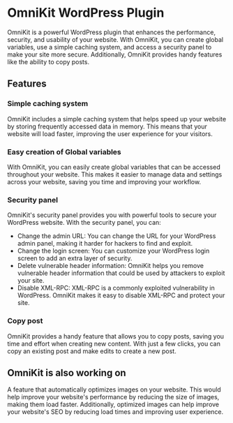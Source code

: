 # OmniKit WordPress Plugin
OmniKit is a powerful WordPress plugin that enhances the performance, security, and usability of your website. With OmniKit, you can create global variables, use a simple caching system, and access a security panel to make your site more secure. Additionally, OmniKit provides handy features like the ability to copy posts.

## Features

### Simple caching system
OmniKit includes a simple caching system that helps speed up your website by storing frequently accessed data in memory. This means that your website will load faster, improving the user experience for your visitors.

### Easy creation of Global variables
With OmniKit, you can easily create global variables that can be accessed throughout your website. This makes it easier to manage data and settings across your website, saving you time and improving your workflow.

### Security panel
OmniKit's security panel provides you with powerful tools to secure your WordPress website. With the security panel, you can:

  - Change the admin URL: You can change the URL for your WordPress admin panel, making it harder for hackers to find and exploit.
  - Change the login screen: You can customize your WordPress login screen to add an extra layer of security.
  - Delete vulnerable header information: OmniKit helps you remove vulnerable header information that could be used by attackers to exploit your site.
  - Disable XML-RPC: XML-RPC is a commonly exploited vulnerability in WordPress. OmniKit makes it easy to disable XML-RPC and protect your site.

### Copy post
OmniKit provides a handy feature that allows you to copy posts, saving you time and effort when creating new content. With just a few clicks, you can copy an existing post and make edits to create a new post.

## OmniKit is also working on
A feature that automatically optimizes images on your website. This would help improve your website's performance by reducing the size of images, making them load faster. Additionally, optimized images can help improve your website's SEO by reducing load times and improving user experience.
